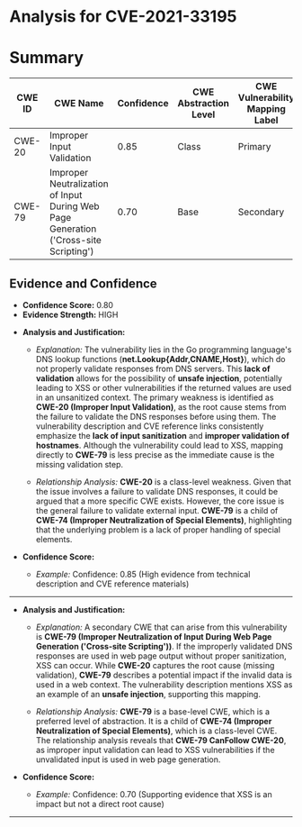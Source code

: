 # Analysis for CVE-2021-33195

# Summary
| CWE ID | CWE Name | Confidence | CWE Abstraction Level | CWE Vulnerability Mapping Label | CWE-Vulnerability Mapping Notes |
|---|---|---|---|---|---|
| CWE-20 | Improper Input Validation | 0.85 | Class | Primary | Allowed |
| CWE-79 | Improper Neutralization of Input During Web Page Generation ('Cross-site Scripting') | 0.70 | Base | Secondary | Allowed |

## Evidence and Confidence

*   **Confidence Score:** 0.80
*   **Evidence Strength:** HIGH

- **Analysis and Justification:**  
  - *Explanation:* The vulnerability lies in the Go programming language's DNS lookup functions (**net.Lookup{Addr,CNAME,Host}**), which do not properly validate responses from DNS servers. This **lack of validation** allows for the possibility of **unsafe injection**, potentially leading to XSS or other vulnerabilities if the returned values are used in an unsanitized context. The primary weakness is identified as **CWE-20 (Improper Input Validation)**, as the root cause stems from the failure to validate the DNS responses before using them. The vulnerability description and CVE reference links consistently emphasize the **lack of input sanitization** and **improper validation of hostnames**. Although the vulnerability could lead to XSS, mapping directly to **CWE-79** is less precise as the immediate cause is the missing validation step.
  
  - *Relationship Analysis:* **CWE-20** is a class-level weakness. Given that the issue involves a failure to validate DNS responses, it could be argued that a more specific CWE exists. However, the core issue is the general failure to validate external input. **CWE-79** is a child of **CWE-74 (Improper Neutralization of Special Elements)**, highlighting that the underlying problem is a lack of proper handling of special elements.

- **Confidence Score:**  
  - *Example:* Confidence: 0.85 (High evidence from technical description and CVE reference materials)

---
- **Analysis and Justification:**  
  - *Explanation:* A secondary CWE that can arise from this vulnerability is **CWE-79 (Improper Neutralization of Input During Web Page Generation ('Cross-site Scripting'))**. If the improperly validated DNS responses are used in web page output without proper sanitization, XSS can occur. While **CWE-20** captures the root cause (missing validation), **CWE-79** describes a potential impact if the invalid data is used in a web context. The vulnerability description mentions XSS as an example of an **unsafe injection**, supporting this mapping.

  - *Relationship Analysis:* **CWE-79** is a base-level CWE, which is a preferred level of abstraction. It is a child of **CWE-74 (Improper Neutralization of Special Elements)**, which is a class-level CWE. The relationship analysis reveals that **CWE-79 CanFollow CWE-20**, as improper input validation can lead to XSS vulnerabilities if the unvalidated input is used in web page generation.

- **Confidence Score:**  
  - *Example:* Confidence: 0.70 (Supporting evidence that XSS is an impact but not a direct root cause)

---